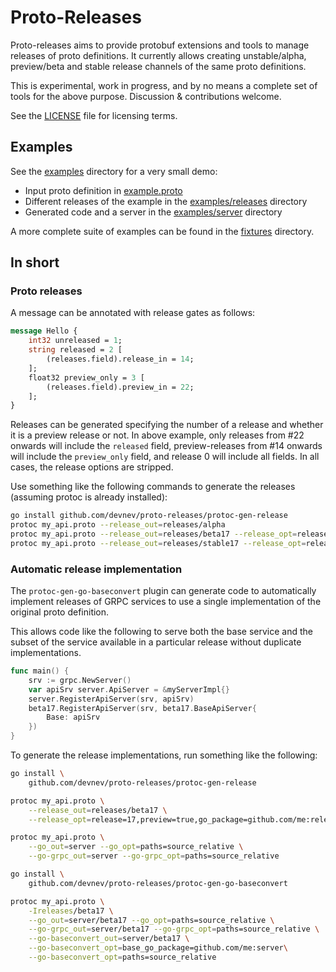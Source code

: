 # Proto-Releases

Proto-releases aims to provide protobuf extensions and tools to manage releases
of proto definitions. It currently allows creating unstable/alpha, preview/beta
and stable release channels of the same proto definitions.

This is experimental, work in progress, and by no means a complete set of tools
for the above purpose. Discussion & contributions welcome.

See the [LICENSE](LICENSE) file for licensing terms.

## Examples

See the [examples](examples) directory for a very small demo:

- Input proto definition in [example.proto](examples/example.proto)
- Different releases of the example in the [examples/releases](examples/releases) directory
- Generated code and a server in the [examples/server](examples/server) directory

A more complete suite of examples can be found in the [fixtures](fixtures) directory.

## In short

### Proto releases

A message can be annotated with release gates as follows:

```proto
message Hello {
    int32 unreleased = 1;
    string released = 2 [
        (releases.field).release_in = 14;
    ];
    float32 preview_only = 3 [
        (releases.field).preview_in = 22;
    ];
}
```

Releases can be generated specifying the number of a release and whether it is a preview release or not. In above example, only releases from #22 onwards will include the `released` field, preview-releases from #14 onwards will include the `preview_only` field, and release 0 will include all fields. In all cases, the release options are stripped.

Use something like the following commands to generate the releases (assuming protoc is already installed):

```sh
go install github.com/devnev/proto-releases/protoc-gen-release
protoc my_api.proto --release_out=releases/alpha
protoc my_api.proto --release_out=releases/beta17 --release_opt=release=17,preview=true
protoc my_api.proto --release_out=releases/stable17 --release_opt=release=17,preview=true
```

### Automatic release implementation

The `protoc-gen-go-baseconvert` plugin can generate code to automatically
implement releases of GRPC services to use a single implementation of the
original proto definition.

This allows code like the following to serve both the base service and the
subset of the service available in a particular release without duplicate
implementations.

```go
func main() {
    srv := grpc.NewServer()
    var apiSrv server.ApiServer = &myServerImpl{}
    server.RegisterApiServer(srv, apiSrv)
    beta17.RegisterApiServer(srv, beta17.BaseApiServer{
        Base: apiSrv
    })
}
```

To generate the release implementations, run something like the following:

```sh
go install \
    github.com/devnev/proto-releases/protoc-gen-release

protoc my_api.proto \
    --release_out=releases/beta17 \
    --release_opt=release=17,preview=true,go_package=github.com/me:releases/beta17

protoc my_api.proto \
    --go_out=server --go_opt=paths=source_relative \
    --go-grpc_out=server --go-grpc_opt=paths=source_relative

go install \
    github.com/devnev/proto-releases/protoc-gen-go-baseconvert

protoc my_api.proto \
    -Ireleases/beta17 \
    --go_out=server/beta17 --go_opt=paths=source_relative \
    --go-grpc_out=server/beta17 --go-grpc_opt=paths=source_relative \
    --go-baseconvert_out=server/beta17 \
    --go-baseconvert_opt=base_go_package=github.com/me:server\
    --go-baseconvert_opt=paths=source_relative
```
